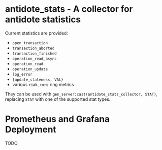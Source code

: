 antidote_stats - A collector for antidote statistics
=====

Current statistics are provided:

* `open_transaction`
* `transaction_aborted`
* `transaction_finished`
* `operation_read_async`
* `operation_read`
* `operation_update`
* `log_error`
* `{update_staleness, VAL}`
* various `riak_core` ring metrics



They can be used with `gen_server:cast(antidote_stats_collector, STAT)`, 
replacing `STAT` with one of the supported stat types.


Prometheus and Grafana Deployment
=====

TODO
